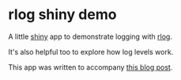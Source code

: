 # rlog shiny demo

A little [shiny](https://shiny.rstudio.com) app to demonstrate logging with [rlog](https://github.com/sellorm/rlog).

It's also helpful too to explore how log levels work.

This app was written to accompany [this blog post](https://blog.sellorm.com/2021/06/16/getting-started-with-logging-in-r/).
